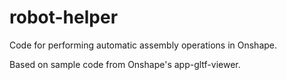 # robot-helper
Code for performing automatic assembly operations in Onshape.

Based on sample code from Onshape's app-gltf-viewer.

